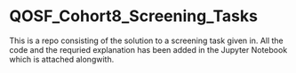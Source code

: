 # QOSF_Cohort8_Screening_Tasks

This is a repo consisting of the solution to a screening task given in. 
All the code and the requried explanation has been added in the Jupyter Notebook which is attached alongwith. 
